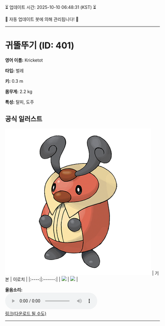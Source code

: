 
⏳ 업데이트 시간: 2025-10-10 06:48:31 (KST) ⏳

🤖 자동 업데이트 봇에 의해 관리됩니다! 🤖

---

# 귀뚤뚜기 (ID: 401)
**영어 이름:** Kricketot

**타입:** 벌레

**키:** 0.3 m

**몸무게:** 2.2 kg

**특성:** 탈피, 도주

## 공식 일러스트
![](https://raw.githubusercontent.com/PokeAPI/sprites/master/sprites/pokemon/other/official-artwork/401.png)
| 기본 | 이로치 |
|:----:|:------:|
| <img src="http://play.pokemonshowdown.com/sprites/ani/kricketot.gif" width="200"> | <img src="http://play.pokemonshowdown.com/sprites/ani-shiny/kricketot.gif" width="200"> |

**울음소리:**<br><audio controls src="https://raw.githubusercontent.com/PokeAPI/cries/main/cries/pokemon/latest/401.ogg"></audio><br> [링크(다운로드 될 수도)](https://raw.githubusercontent.com/PokeAPI/cries/main/cries/pokemon/latest/401.ogg)


---
